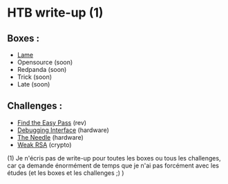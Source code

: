 # HTB write-up (1)
## Boxes :

- [Lame](https://github.com/0xbatche/HTB/blob/a2ddccb8872b9396727e6c00f98181be71f25418/boxes/Lame.md)
- Opensource (soon)
- Redpanda (soon)
- Trick (soon)
- Late (soon)


## Challenges :

- [Find the Easy Pass](https://github.com/0xbatche/HTB/blob/853d2e3cf52f89d91c337809e1fcd0d750e84163/challenges/Reversing/Find_the_easy_pass.md) (rev)
- [Debugging Interface](https://github.com/0xbatche/HTB/blob/853d2e3cf52f89d91c337809e1fcd0d750e84163/challenges/hardware/debugging_interface.md) (hardware)
- [The Needle](https://github.com/0xbatche/HTB/blob/853d2e3cf52f89d91c337809e1fcd0d750e84163/challenges/hardware/needle.md) (hardware)
- [Weak RSA](https://github.com/0xbatche/HTB/blob/2001c8e4e023a36050175365b45b2d3fe7c7a7f2/challenges/Crypto/Weak_RSA.md) (crypto)


(1) Je n'écris pas de write-up pour toutes les boxes ou tous les challenges, car ça demande énormément de temps que je n'ai pas forcément avec les études (et les boxes et les challenges ;) )
